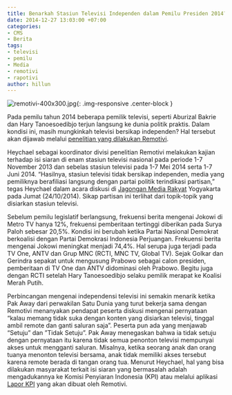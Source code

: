 ```yaml
---
title: Benarkah Stasiun Televisi Independen dalam Pemilu Presiden 2014?
date: 2014-12-27 13:03:00 +07:00
categories:
- CMS
- Berita
tags:
- televisi
- pemilu
- Media
- remotivi
- rapotivi
author: hillun
---
```


![remotivi-400x300.jpg](/uploads/remotivi-400x300.jpg){: .img-responsive .center-block }

Pada pemilu tahun 2014 beberapa pemilik televisi, seperti Aburizal Bakrie dan Hary Tanoesoedibjo terjun langsung ke dunia politik praktis. Dalam kondisi ini, masih mungkinkah televisi bersikap independen? Hal tersebut akan dijawab melalui [penelitian yang dilakukan Remotivi](http://remotivi.or.id/meja-redaksi/siaran-pers-buramnya-wajah-stasiun-televisi-dalam-pemilu-2014).

Heychael sebagai koordinator divisi penelitian Remotivi melakukan kajian terhadap isi siaran di enam stasiun televisi nasional pada periode 1-7 November 2013 dan sebelas stasiun televisi pada 1-7 Mei 2014 serta 1-7 Juni 2014. “Hasilnya, stasiun televisi tidak bersikap independen, media yang pemiliknya berafiliasi langsung dengan partai politik terindikasi partisan,” tegas Heychael dalam acara diskusi di [Jagongan Media Rakyat](http://jmr2014.combine.or.id/) Yogyakarta pada Jumat (24/10/2014). Sikap partisan ini terlihat dari topik-topik yang disiarkan stasiun televisi.

Sebelum pemilu legislatif berlangsung, frekuensi berita mengenai Jokowi di Metro TV hanya 12%, frekuensi pemberitaan tertinggi diberikan pada Surya Paloh sebesar 20,5%. Kondisi ini berubah ketika Partai Nasional Demokrat berkoalisi dengan Partai Demokrasi Indonesia Perjuangan. Frekuensi berita mengenai Jokowi meningkat menjadi 74,4%. Hal serupa juga terjadi pada TV One, ANTV dan Grup MNC (RCTI, MNC TV, Global TV). Sejak Golkar dan Gerindra sepakat untuk mengusung Prabowo sebagai calon presiden, pemberitaan di TV One dan ANTV didominasi oleh Prabowo. Begitu juga dengan RCTI setelah Hary Tanoesoedibjo selaku pemilik merapat ke Koalisi Merah Putih.

Perbincangan mengenai independensi televisi ini semakin menarik ketika Pak Away dari perwakilan Satu Dunia yang turut bekerja sama dengan Remotivi menanyakan pendapat peserta diskusi mengenai pernyataan “kalau memang tidak suka dengan konten yang disiarkan televisi, tinggal ambil remote dan ganti saluran saja”. Peserta pun ada yang menjawab “Setuju” dan ”Tidak Setuju”. Pak Away menegaskan bahwa ia tidak setuju dengan pernyataan itu karena tidak semua penonton televisi mempunyai akses untuk mengganti saluran. Misalnya, ketika seorang anak dan orang tuanya menonton televisi bersama, anak tidak memiliki akses tersebut karena remote berada di tangan orang tua. Menurut Heychael, hal yang bisa dilakukan masyarakat terkait isi siaran yang bermasalah adalah mengadukannya ke Komisi Penyiaran Indonesia (KPI) atau melalui aplikasi [Lapor KPI](http://ciptamedia.org/wiki/Lapor_KPI) yang akan dibuat oleh Remotivi.